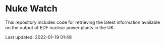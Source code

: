 # Nuke Watch

This repository includes code for retrieving the latest information available on the output of EDF nuclear power plants in the UK.

Last updated: 2022-01-19 01:48